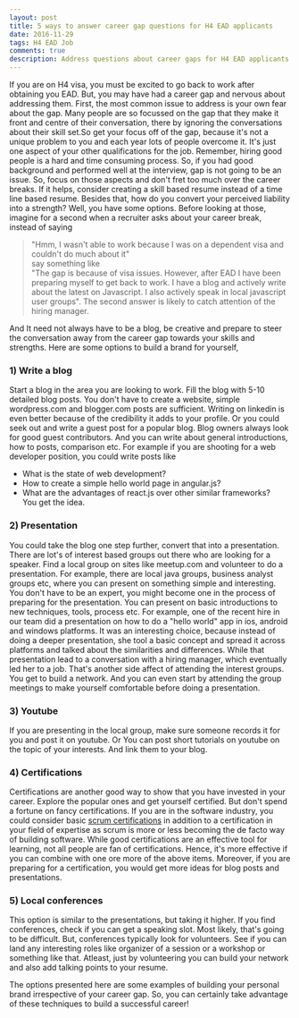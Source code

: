 ```yaml
---
layout: post
title: 5 ways to answer career gap questions for H4 EAD applicants
date: 2016-11-29
tags: H4 EAD Job
comments: true
description: Address questions about career gaps for H4 EAD applicants
---
```

If you are on H4 visa, you must be excited to go back to work after obtaining you EAD. But, you may have had a career gap and nervous about addressing them. 
First, the most common issue to address is your own fear about the gap. Many people are so focussed on the gap that they make it front and centre of their conversation, there by ignoring the  conversations about their skill set.So get your focus off of the gap, because it's not a unique problem to you and each year lots of people overcome it. It's just one aspect of your other qualifications for the job. Remember, hiring good people is a hard and time consuming process. So, if you had good background and performed well at the interview, gap is not going to be an issue. So, focus on those aspects and don't fret too much over the career breaks. If it helps, consider creating a skill based resume instead of a time line based resume. 
Besides that, how do you convert your perceived liability into a strength? Well, you have some options. 
Before looking at those, imagine for a second when a recruiter asks about your career break, instead of saying 
> "Hmm, I wasn't able to work because I was on a dependent visa and couldn't do much about it"   
  say something like  
> "The gap is because of visa issues. However, after EAD I have been preparing myself to get back to work. I have a blog and actively 
> write about the latest on Javascript. I also actively speak in local javascript user groups".
   The second answer is likely to catch attention of the hiring manager.

And It need not always have to be a blog, be creative and prepare to steer the conversation away from the career gap towards your skills and strengths.
Here are some options to build a brand for yourself,

### 1) Write a blog 
Start a blog in the area you are looking to work. Fill the blog with 5-10 detailed blog posts. You don't have to create a website, simple wordpress.com and blogger.com posts are sufficient.
	Writing on linkedin is even better because of the credibility it adds to your profile. Or you could seek out and write a guest post for a popular blog. Blog owners always look for good guest contributors. 
	And you can write about general introductions, how to posts, comparison etc. 
	For example if you are shooting for a web developer position, you could write posts like 
* What is the state of web development?  
* How to create a simple hello world page in angular.js?  
* What are the advantages of react.js over other similar frameworks?  
You get the idea.
		
### 2) Presentation
You could take the blog one step further, convert that into a presentation. There are lot's of interest based groups out there who are looking for a speaker.
	Find a local group on sites like meetup.com and volunteer to do a presentation. For example, there are local java groups, business analyst groups etc, where you can
	present on something simple and interesting. You don't have to be an expert, you might become one in the process of preparing for the presentation. You can present on basic introductions to new techniques, tools, process etc. 
	For example, one of the recent hire in our team did a presentation on how to do a "hello world" app in ios, android and windows platforms. It was an interesting choice, because instead of doing a deeper presentation, she tool a basic concept and spread it across platforms and talked about the similarities and differences.
	While that presentation lead to a conversation with a hiring manager, which eventually led her to a job. 
	That's another side affect of attending the interest groups. You get to build a network. And you can even start by attending the group meetings to make yourself comfortable before doing a presentation. 
	
### 3) Youtube
If you are presenting in the local group, make sure someone records it for you and post it on youtube. Or You can post short tutorials on youtube on the topic of your interests.
And link them to your blog.

### 4) Certifications
Certifications are another good way to show that you have invested in your career. Explore the popular ones and get yourself certified. But don't spend a fortune on fancy certifications.
If you are in the software industry, you could consider basic [scrum certifications](www.scrum.org) in addition to a certification in your field of expertise as scrum is more or less becoming the de facto way of building software. While good certifications are an effective tool for learning, not all people are fan of certifications. Hence, it's more effective if you can combine with one ore more of the above items. Moreover, if you are preparing for a certification, you would get more ideas for blog posts and presentations. 

### 5) Local conferences
This option is similar to the presentations, but taking it higher. If you find conferences, check if you can get a speaking slot. Most likely, that's going to be difficult. But, conferences typically look for volunteers. See if you can land any interesting roles like organizer of a session or a workshop or something like that. Atleast, just by volunteering you can build your network and also add talking points to your resume. 
	
The options presented here are some examples of building your personal brand irrespective of your career gap. So, you can certainly take advantage of these techniques to build a successful career! 
